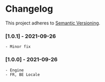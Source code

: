 # Changelog

This project adheres to [Semantic Versioning](http://semver.org/).

[comment]: <> (### Next release)

### [1.0.1] - 2021-09-26
    - Minor fix

### [1.0.0] - 2021-09-26
    - Engine
    - FR, BE Locale

